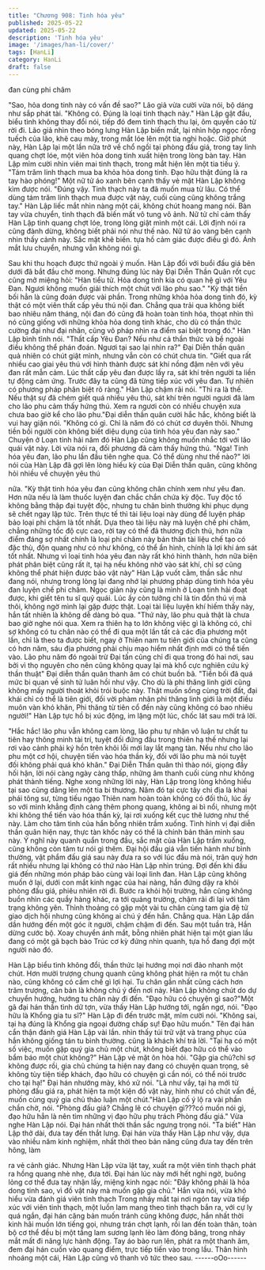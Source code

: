 ```yaml
---
title: "Chương 908: Tinh hóa yêu"
published: 2025-05-22
updated: 2025-05-22
description: 'Tinh hóa yêu'
image: '/images/han-li/cover/'
tags: [HanLi]
category: HanLi
draft: false
---
```


đan cùng phi châm

"Sao, hỏa dong tinh này có vấn đề sao?" Lão giả vừa cười vừa
nói, bộ dáng như sắp phát tài.
"Không có. Đúng là loại tinh thạch này." Hàn Lập gật đầu, biểu
tình không thay đổi nói, tiếp đó đem tinh thạch thu lại, ôm quyền
cáo từ rời đi.
Lão giả nhìn theo bóng lưng Hàn Lập biến mất, lại nhìn hộp ngọc
rỗng tuếch của lão, khẽ cau mày, trong mắt lóe lên một tia nghi
hoặc.
Giờ phút này, Hàn Lập lại một lần nữa trở về chổ ngồi tại phòng
đấu giá, trong tay linh quang chợt lóe, một viên hỏa dong tinh xuất
hiện trong lòng bàn tay. Hàn Lập mỉm cười nhìn viên mai tinh
thạch, trong mắt hiện lên một tia tiếu ý.
"Tám trăm linh thạch mua ba khỏa hỏa dong tinh. Đạo hữu thật
đúng là ra tay hào phóng!" Một nữ tử áo xanh bên cạnh thấy vẻ
mặt Hàn Lập không kìm được nói.
"Đúng vậy. Tinh thạch này ta đã muốn mua từ lâu. Có thể dùng
tám trăm linh thạch mua được vật này, cuối cùng cũng không
trắng tay." Hàn Lập liếc mắt nhìn nàng một cái, không chút hoang
mang nói. Bàn tay vừa chuyển, tinh thạch đã biến mất vô tung vô
ảnh.
Nữ tử chỉ cảm thấy Hàn Lập tinh quang chợt lóe, trong lòng giật
mình một cái. Lời định nói ra cũng đành dừng, không biết phải nói
như thế nào. Nữ tử áo vàng bên cạnh nhìn thấy cảnh này. Sắc
mặt khẽ biến. tựa hồ cảm giác được điều gì đó. Ánh mắt lưu
chuyển, nhưng vẫn không nói gì.

Sau khi thu hoạch được thứ ngoài ý muốn. Hàn Lập đối với buổi
đấu giá bên dưới đã bắt đầu chờ mong. Nhưng đúng lúc này Đại
Diễn Thần Quân rốt cục cũng mở miệng hỏi: "Hàn tiểu tử. Hỏa
dong tinh kia có quan hệ gì với Yêu Đan. Ngươi không muốn giải
thích một chút với lão phu sao."
"Kỳ thật tiền bối hẳn là cũng đoán được vài phần. Trong những
khỏa hỏa dong tinh đó, kỳ thật có một viên thất cấp yêu thú nội
đan. Chẳng qua trải qua không biết bao nhiêu năm tháng, nội đan
đó cũng đã hoàn toàn tinh hóa, thoạt nhìn thì nó cũng giống với
những khỏa hỏa dong tinh khác, cho dù có thần thức cường đại
như đại nhân, cũng vô pháp nhìn ra điểm sai biệt trong đó."
Hàn Lập bình tĩnh nói.
"Thất cấp Yêu Đan? Nếu như cả thần thức và bề ngoài điều
không thể phán đoán. Ngươi tại sao lại nhìn ra?"
Đại Diễn thần quân quả nhiên có chút giật mình, nhưng vẫn còn
có chút chưa tin. "Giết qua rất nhiều cao giai yêu thú với hình
thành được sát khí nồng đậm nên với yêu đan rất mẫn cảm. Lúc
thất cấp yêu đan được lấy ra, sát khí trên người ta liền tự động
cảm ứng. Trước đây ta cũng đã từng tiếp xúc với yêu đan. Tự
nhiên có phương pháp phân biệt rõ ràng." Hàn Lập chậm rãi nói.
"Thì ra là thế. Nếu thật sự đã chém giết quá nhiều yêu thú, sát khí
trên người ngươi đã làm cho lão phu cảm thấy hứng thú. Xem ra
ngươi còn có nhiều chuyện xưa chưa bao giờ kể cho lão phu."Đại
diễn thần quân cười hắc hắc, không biết là vui hay giận nói.
"Không có gì. Chỉ là năm đó có chút cơ duyên thôi. Nhưng tiền bối
người còn không biết diệu dụng của tinh hóa yêu đan này sao."
Chuyện ở Loạn tinh hải năm đó Hàn Lập cũng không muốn nhắc
tới với lão quái vật này. Lời vừa nói ra, đối phương đã cảm thấy
hứng thú.
"Nga! Tinh hóa yêu đan, lão phu lần đầu tiên nghe qua. Có thể
dùng như thế nào?" lời nói của Hàn Lập đã gợi lên lòng hiếu kỳ
của Đại Diễn thần quân, cũng không hỏi nhiều về chuyện yêu thú

nữa.
"Kỳ thật tinh hóa yêu đan cũng không chân chính xem như yêu
đan. Hơn nữa nếu là làm thuốc luyện đan chắc chắn chứa kỳ độc.
Tuy độc tố không bằng thập đại tuyệt độc, nhưng tu chân bình
thường khi phục dụng sẽ chết ngay lập tức. Trên thực tế thì tài
liệu loại này dùng để luyện pháp bảo loại phi châm là tốt nhất.
Dựa theo tài liệu này mà luyện chế phi châm, chẳng những tốc độ
cực cao, rời tay có thể đả thương địch thủ, hơn nữa điểm đáng sợ
nhất chính là loại phi châm này bản thân tài liệu chế tạo có đặc
thù, độn quang như có như không, có thể ẩn hình, chính là lợi khí
ám sát tốt nhất. Nhưng vì loại tinh hóa yêu đan này rất khó hình
thành, hơn nữa biện phát phân biệt cũng rất ít, tại hạ nếu không
nhờ vào sát khí, chỉ sợ cũng không thể phát hiện được bảo vật
này" Hàn Lập vuốt cằm, thần sắc như đang nói, nhưng trong lòng
lại đang nhớ lại phương pháp dùng tinh hóa yêu đan luyện chế
phi châm.
Ngọc giản này cũng là mình ở Loạn tinh hải đoạt được, khi giết
tên tu sĩ quỷ quái. Lúc ấy còn tưởng chỉ là tin đồn thú vị mà thôi,
không ngờ mình lại gặp được thật. Loại tài liệu luyện khí hiếm
thấy này, hắn tất nhiên là không dễ dàng bỏ qua.
"Thứ này, lão phu quả thật là chưa bao giờ nghe nói qua. Xem ra
thiên hạ to lớn không việc gì là không có, chỉ sợ không có tu chân
nào có thể đi qua một lần tất cả các địa phương một lần, chỉ là
theo ta được biết, ngay ở Thiên nam tu tiên giới của chúng ta
cũng có hơn năm, sáu địa phương phải chịu mạo hiểm nhất định
mới có thể tiến vào. Lão phu năm đó ngoài trừ Đại tấn cũng chỉ đi
qua trong đó hai nơi, sau bởi vì thọ nguyên cho nên cũng không
quay lại mà khổ cực nghiên cứu ký thần thuật" Đại diễn thần quân
thanh âm có chút buồn bã.
"Tiền bối đã quá mức bi quan về sinh tử luân hồi như vậy. Cho dù
là phi thăng linh giới cũng không mấy người thoát khỏi trói buộc
này. Thật muốn sống cùng trời đất, đại khái chỉ có thể là tiên giới,
đối vời phàm nhân phi thăng linh giới là một điều muôn vàn khó
khăn, Phi thăng từ tiên cổ đến này cũng không có bao nhiêu
người!" Hàn Lập tực hồ bị xúc động, im lặng một lúc, chốc lát sau
mới trả lời.

"Hắc hắc! lão phu vẫn không cam lòng, lão phu tự nhận vô luận tư
chất tu tiên hay thông minh tài trí, tuyệt đối đứng đầu trong thiên
hạ thế nhưng lại rơi vào cảnh phải ký hồn trên khôi lỗi mới lay lắt
mạng tàn. Nếu như cho lão phu một cơ hội, chuyện tiến vào hóa
thần kỳ, đối với lão phu mà nói tuyệt đối không phải quá khó
khăn."
Đại Diễn Thần quân thì thào nói, giọng đầy hối hận, lời nói càng
ngày càng thấp, những âm thanh cuối cùng như không phát thành
tiếng.
Nghe xong những lời này, Hàn Lập trong lòng không hiểu tại sao
cũng dâng lên một tia bi thương. Năm đó tại cực tây chi địa là
khai phái tông sư, từng tiếu ngạo Thiên nam hoàn toàn không có
đối thủ, lúc ấy so với mình khẳng định càng thêm phong quang,
không ai bì nổi, nhưng một khi không thể tiến vào hóa thần kỳ, lại
rơi xuống kết cục thê lương như thế này. Làm cho tâm tình của
hắn bỗng nhiên trầm xuống. Tình hình vị đại diễn thần quân hiện
nay, thực tàn khốc này có thể là chính bản thân mình sau này.
Ý nghĩ này quanh quẩn trong đầu, sắc mặt của Hàn Lập trầm
xuống, cũng không còn tâm tư nói gì thêm. Đại hội đấu giá vẫn
tiến hành như bình thường, vật phẩm đấu giá sau này đưa ra so
với lúc đầu mà nói, trân quý hơn rất nhiều nhưng lại không có thứ
nào Hàn Lập nhìn trúng. Đợi đến khi đấu giá đến những món
pháp bảo cùng vài loại linh đan. Hàn Lập cũng không muốn ở lại,
dưới con mắt kinh ngạc của hai nàng, hắn đứng dậy ra khỏi
phòng đấu giá, phiêu nhiên rời đi.
Bước ra khỏi hội trường, hắn cũng không buồn nhìn các quầy
hàng khác, ra tới quảng trường, chậm rãi đi lại với tâm trạng
không yên. Thỉnh thoảng có gặp một vài tu chân cùng tam gia đệ
tử giao dịch hội nhưng cũng không ai chú ý đến hắn. Chẳng qua.
Hàn Lập dần dần hướng đến một góc ít người, chậm chậm đi
đến.
Sau một tuần trà, Hắn dừng cước bộ. Xoay chuyển ánh mắt,
bỗng nhiên phát hiện tại một gian lầu đang có một gã bạch bào
Trúc cơ kỳ đứng nhìn quanh, tựa hồ đang đợi một người nào đó.

Hàn Lập biểu tình không đổi, thần thức lại hướng mọi nơi đảo
nhanh một chút. Hơn mười trượng chung quanh cũng không phát
hiện ra một tu chân nào, cũng không có cấm chế gì lợi hại. Tu
chân gần nhất cũng cách hơn trăm trượng, căn bản là không chú
ý đến nơi này.
Hàn Lập không chút do dự chuyển hướng, hướng tu chân này đi
đến. "Đạo hữu có chuyện gì sao?"Một gã đại hán thần tình dữ
tợn, vừa thấy Hàn Lập hướng tới, ngẩn ngơ, nói.
"Đạo hữu là Khổng gia tu sĩ?" Hàn Lập đi đến trước mặt, mĩm
cười nói.
"Không sai, tại hạ đúng là Khổng gia ngoại đường chấp sự! Đạo
hữu muốn." Tên đại hán cẩn thận đánh giá Hàn Lập vài lần. nhìn
thấy túi trữ vật và trang phục của hắn không giống tán tu bình
thường. cũng là khách khí trả lời.
"Tại hạ có một số việc, muốn gặp quý gia chủ một chút, không
biết đạo hữu có thể vào bẩm báo một chút không?" Hàn Lập vẻ
mặt ôn hòa hỏi.
"Gặp gia chủ?chỉ sợ không được rồi, gia chủ chúng ta hiện nay
đang có chuyện quan trọng, sẽ không tùy tiện tiếp khách, đạo hữu
có chuyện gì cần nói, có thể nói trước cho tại hạ!" Đại hán
nhướng mày, khó xử nói.
"Là như vầy, tại hạ mới từ phòng đấu giá ra, phát hiện ta một kiện
đồ vật này, hình như có chút vấn đề, muốn cùng quý gia chủ thảo
luận một chút."Hàn Lập cố ý lộ ra vài phần chần chờ, nói.
"Phòng đấu giá? Chẳng lẽ có chuyện gì???có muốn nói gì, đạo
hữu hẳn là nên tìm những vị đạo hữu phụ trách Phòng đấu giá."
Vừa nghe Hàn Lập nói. Đại hán nhất thời thần sắc ngưng trọng
nói.
"Ta biết" Hàn Lập thở dài, đưa tay đến thắt lưng.
Đại hán vừa thấy Hàn Lập như vậy, dựa vào nhiều năm kinh
nghiệm, nhất thời theo bản năng cũng đưa tay đến trên hông, làm

ra vẻ cảnh giác. Nhưng Hàn Lập vừa lật tay, xuất ra một viên tinh
thạch phát ra hồng quang nhè nhẹ, đưa tới. Đại hán lúc này mới
hết nghi ngờ, buông lỏng cơ thể đưa tay nhận lấy, miệng kinh
ngạc nói:
"Đây không phải là hỏa dong tinh sao, vì đồ vật này mà muốn gặp
gia chủ."
Hắn vừa nói, vừa khó hiểu vừa đánh giá viên tinh thạch Trong
nháy mắt tại nơi ngón tay vừa tiếp xúc với viên tinh thạch, một
luồn lam mang theo tinh thạch bắn ra, với cự ly quá ngắn, đại hán
căng bản muốn tránh cũng không được, hắn nhất thời kinh hãi
muốn lớn tiếng gọi, nhưng trán chợt lạnh, rồi lan đến toàn thân,
toàn bộ cơ thể đều bị một tầng lam sương lạnh lẻo làm đóng
băng, trong nháy mắt mất đi năng lực hành động.
Tay áo bào run lên, phát ra một thanh âm, đem đại hán cuốn vào
quang điểm, trực tiếp tiến vào trong lầu. Thân hình nhoáng một
cái, Hàn Lập cũng vô thanh vô tức theo sau.
------oOo------
